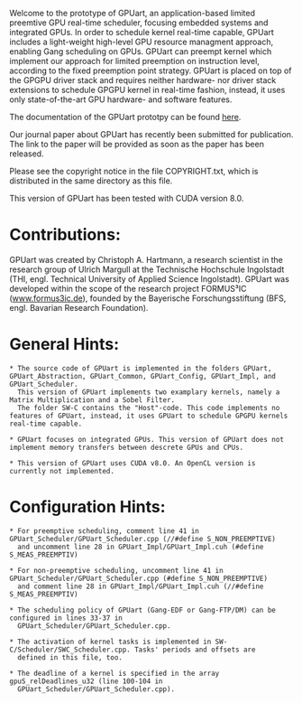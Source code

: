 ﻿Welcome to the prototype of GPUart, an application-based limited preemtive GPU real-time scheduler, focusing embedded systems and integrated GPUs.
In order to schedule kernel real-time capable, GPUart includes a light-weight high-level GPU resource managment approach, 
enabling Gang scheduling on GPUs. GPUart can preempt kernel which implement our approach for limited preemption on instruction level,
according to the fixed preemption point strategy.
GPUart is placed on top of the GPGPU driver stack and requires neither hardware- nor driver stack extensions to schedule
GPGPU kernel in real-time fashion, instead, it uses only state-of-the-art GPU hardware- and software features. 

The documentation of the GPUart prototpy can be found [here](https://gpuart.github.io/files.html).

Our journal paper about GPUart has recently been submitted for publication. The link to the paper will be provided as soon as the 
paper has been released. 

Please see the copyright notice in the file COPYRIGHT.txt, which is distributed in the same directory as this file.

This version of GPUart has been tested with CUDA version 8.0.

Contributions:
==============

GPUart was created by Christoph A. Hartmann, a research scientist in the research group of Ulrich Margull at the Technische Hochschule Ingolstadt
(THI, engl. Technical University of Applied Science Ingolstadt). GPUart was developed within the scope of the research project FORMUS³IC (www.formus3ic.de),
founded by the Bayerische Forschungsstiftung (BFS, engl. Bavarian Research Foundation). 


General Hints:
==============

	* The source code of GPUart is implemented in the folders GPUart, GPUart_Abstraction, GPUart_Common, GPUart_Config, GPUart_Impl, and GPUart_Scheduler. 
	  This version of GPUart implements two examplary kernels, namely a Matrix Multiplication and a Sobel Filter. 
	  The folder SW-C contains the "Host"-code. This code implements no features of GPUart, instead, it uses GPUart to schedule GPGPU kernels real-time capable. 

	* GPUart focuses on integrated GPUs. This version of GPUart does not implement memory transfers between descrete GPUs and CPUs.

	* This version of GPUart uses CUDA v8.0. An OpenCL version is currently not implemented.

Configuration Hints:
====================

	* For preemptive scheduling, comment line 41 in GPUart_Scheduler/GPUart_Scheduler.cpp (//#define S_NON_PREEMPTIVE) 
	  and uncomment line 28 in GPUart_Impl/GPUart_Impl.cuh (#define S_MEAS_PREEMPTIV)

	* For non-preemptive scheduling, uncomment line 41 in GPUart_Scheduler/GPUart_Scheduler.cpp (#define S_NON_PREEMPTIVE) 
	  and comment line 28 in GPUart_Impl/GPUart_Impl.cuh (//#define S_MEAS_PREEMPTIV)

	* The scheduling policy of GPUart (Gang-EDF or Gang-FTP/DM) can be configured in lines 33-37 in 
	  GPUart_Scheduler/GPUart_Scheduler.cpp.

	* The activation of kernel tasks is implemented in SW-C/Scheduler/SWC_Scheduler.cpp. Tasks' periods and offsets are 
	  defined in this file, too.

	* The deadline of a kernel is specified in the array gpuS_relDeadlines_u32 (line 100-104 in 
	  GPUart_Scheduler/GPUart_Scheduler.cpp). 

